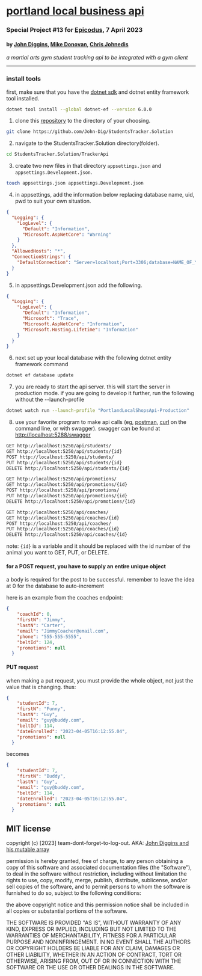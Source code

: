 
# [portland local business api](https://github.com/johnedisc/portland_local_businesses_api)
### Special Project #13 for [Epicodus](https://epicodus.com), 7 April 2023

#### by [John Diggins](https://github.com/john-dig), [Mike Donovan](https://github.com/eggborne), [Chris Johnedis](https://github.com/johnedisc)

_a martial arts gym student tracking api to be integrated with a gym client_

***

### install tools

first, make sure that you have the [dotnet sdk](https://dotnet.microsoft.com/en-us/download) and dotnet entity framework tool installed.

``` bash
dotnet tool install --global dotnet-ef --version 6.0.0
```

1. clone this [repository](https://github.com/John-Dig/StudentsTracker.Solution) to the directory of your choosing.
``` bash
git clone https://github.com/John-Dig/StudentsTracker.Solution
```
2. navigate to the StudentsTracker.Solution directory(folder).
``` bash
cd StudentsTracker.Solution/TrackerApi
```
3. create two new files in that directory `appsettings.json` and `appsettings.Development.json`.
``` bash
touch appsettings.json appsettings.Development.json
```
4. in appsettings, add the information below replacing database name, uid, pwd to suit your own situation.
```json
{
  "Logging": {
    "LogLevel": {
      "Default": "Information",
      "Microsoft.AspNetCore": "Warning"
    }
  },
  "AllowedHosts": "*",
  "ConnectionStrings": {
    "DefaultConnection": "Server=localhost;Port=3306;database=NAME_OF_YOUR_CHOOSING;uid=YOUR_USER_NAME;pwd=YOUR_PASSWORD;"
  }
}
```

5. in appsettings.Development.json add the following.

```json
{
  "Logging": {
    "LogLevel": {
      "Default": "Information",
      "Microsoft": "Trace",
      "Microsoft.AspNetCore": "Information",
      "Microsoft.Hosting.Lifetime": "Information"
    }
  }
}
```

6. next set up your local database with the following dotnet entity framework command
``` bash
dotnet ef database update
```
7. you are ready to start the api server. this will start the server in production mode. if you are going to develop it further, run the following without the --launch-profile
``` bash
dotnet watch run --launch-profile "PortlandLocalShopsApi-Production"
```
8. use your favorite program to make api calls (eg, [postman](https://www.postman.com/), [curl](https://curl.se/) on the command line, or with swagger). swagger can be found at [http://localhost:5288/swagger](http://localhost:5250/swagger)

```bash
GET http://localhost:5250/api/students/
GET http://localhost:5250/api/students/{id}
POST http://localhost:5250/api/students/
PUT http://localhost:5250/api/students/{id}
DELETE http://localhost:5250/api/students/{id}
```

```bash
GET http://localhost:5250/api/promotions/
GET http://localhost:5250/api/promotions/{id}
POST http://localhost:5250/api/promotions/
PUT http://localhost:5250/api/promotions/{id}
DELETE http://localhost:5250/api/promotions/{id}
```

```bash
GET http://localhost:5250/api/coaches/
GET http://localhost:5250/api/coaches/{id}
POST http://localhost:5250/api/coaches/
PUT http://localhost:5250/api/coaches/{id}
DELETE http://localhost:5250/api/coaches/{id}
```

note: `{id}` is a variable and it should be replaced with the id number of the animal you want to GET, PUT, or DELETE.

#### for a POST request, you have to supply an entire unique object

a body is required for the post to be successful. remember to leave the idea at 0 for the database to auto-increment

here is an example from the coaches endpoint:
```json
{
    "coachId": 0,
    "firstN": "Jimmy",
    "lastN": "Carter",
    "email": "JimmyCoacher@email.com",
    "phone": "555-555-5555",
    "beltId": 124,
    "promotions": null
  }
```

#### PUT request

when making a put request, you must provide the whole object, not just the value that is changing. thus:

```json
{
    "studentId": 7,
    "firstN": "Funny",
    "lastN": "Guy",
    "email": "guy@buddy.com",
    "beltId": 114,
    "dateEnrolled": "2023-04-05T16:12:55.04",
    "promotions": null
  }
```
becomes
```json
{
    "studentId": 7,
    "firstN": "Buddy",
    "lastN": "Guy",
    "email": "guy@buddy.com",
    "beltId": 114,
    "dateEnrolled": "2023-04-05T16:12:55.04",
    "promotions": null
  }
```

## MIT license

copyright (c) [2023] team-dont-forget-to-log-out. AKA: [John Diggins and his mutable array](https://github.com/John-Dig)

permission is hereby granted, free of charge, to any person obtaining a copy
of this software and associated documentation files (the "Software"), to deal
in the software without restriction, including without limitation the rights
to use, copy, modify, merge, publish, distribute, sublicense, and/or sell
copies of the software, and to permit persons to whom the software is
furnished to do so, subject to the following conditions:

the above copyright notice and this permission notice shall be included in all
copies or substantial portions of the software.

THE SOFTWARE IS PROVIDED "AS IS", WITHOUT WARRANTY OF ANY KIND, EXPRESS OR
IMPLIED, INCLUDING BUT NOT LIMITED TO THE WARRANTIES OF MERCHANTABILITY,
FITNESS FOR A PARTICULAR PURPOSE AND NONINFRINGEMENT. IN NO EVENT SHALL THE
AUTHORS OR COPYRIGHT HOLDERS BE LIABLE FOR ANY CLAIM, DAMAGES OR OTHER
LIABILITY, WHETHER IN AN ACTION OF CONTRACT, TORT OR OTHERWISE, ARISING FROM,
OUT OF OR IN CONNECTION WITH THE SOFTWARE OR THE USE OR OTHER DEALINGS IN THE
SOFTWARE.